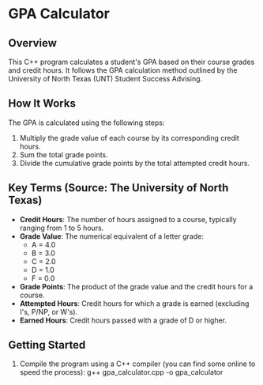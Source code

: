 # GPA Calculator

## Overview
This C++ program calculates a student's GPA based on their course grades and credit hours. It follows the GPA calculation method outlined by the University of North Texas (UNT) Student Success Advising.

## How It Works
The GPA is calculated using the following steps:
1. Multiply the grade value of each course by its corresponding credit hours.
2. Sum the total grade points.
3. Divide the cumulative grade points by the total attempted credit hours.

## Key Terms (Source: The University of North Texas)
- **Credit Hours**: The number of hours assigned to a course, typically ranging from 1 to 5 hours.
- **Grade Value**: The numerical equivalent of a letter grade:
  - A = 4.0
  - B = 3.0
  - C = 2.0
  - D = 1.0
  - F = 0.0
- **Grade Points**: The product of the grade value and the credit hours for a course.
- **Attempted Hours**: Credit hours for which a grade is earned (excluding I's, P/NP, or W's).
- **Earned Hours**: Credit hours passed with a grade of D or higher.

## Getting Started
1. Compile the program using a C++ compiler (you can find some online to speed the process):
   g++ gpa_calculator.cpp -o gpa_calculator
